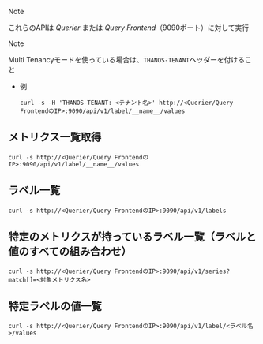 > [!NOTE]  
> これらのAPIは *Querier* または *Query Frontend*（9090ポート）に対して実行

> [!NOTE]  
> Multi Tenancyモードを使っている場合は、`THANOS-TENANT`ヘッダーを付けること  
> - 例 
>   ```shell
>   curl -s -H 'THANOS-TENANT: <テナント名>' http://<Querier/Query FrontendのIP>:9090/api/v1/label/__name__/values
>   ```

## メトリクス一覧取得
```shell
curl -s http://<Querier/Query FrontendのIP>:9090/api/v1/label/__name__/values
```

## ラベル一覧
```shell
curl -s http://<Querier/Query FrontendのIP>:9090/api/v1/labels
```

## 特定のメトリクスが持っているラベル一覧（ラベルと値のすべての組み合わせ）
```shell
curl -s http://<Querier/Query FrontendのIP>:9090/api/v1/series?match[]=<対象メトリクス名>
```

## 特定ラベルの値一覧
```shell
curl -s http://<Querier/Query FrontendのIP>:9090/api/v1/label/<ラベル名>/values
```
